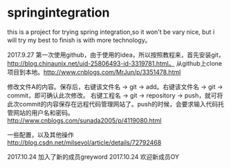 # springintegration
this is a project for trying spring integration,so it won't be vary nice, but i will try my best to finish is with more technology。

2017.9.27
第一次使用github，由于使用的idea，所以按照教程来，首先安装git，http://blog.chinaunix.net/uid-25806493-id-3319781.html。
从github上clone项目到本地。http://www.cnblogs.com/MrJun/p/3351478.html

修改文件A的内容。保存后，右键该文件名 -> git -> add。右键该文件名 -> git -> commit，即可确认此次修改。
右键工程名 -> git -> repository -> push，就可将此次commit的内容保存在远程代码管理网站了。push的时候，会要求输入代码托管网站的用户名和密码。   http://www.cnblogs.com/sunada2005/p/4119080.html    

一些配置，以及其他操作   http://blog.csdn.net/milsevol/article/details/72792468

2017.10.24
加入了新的成员greyword
2017.10.24
欢迎新成员OY

